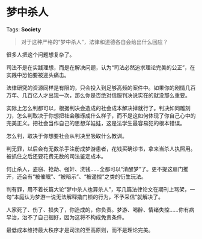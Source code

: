 # 梦中杀人

Tags: **Society**

> 对于这种严格的“梦中杀人”，法律和道德各自会给出什么回应？



很多人把这个问题想复杂了。

司法不是在实践理想，而是在解决问题，认为“司法必然追求理论完美的公正”，在实践中恐怕要被迎头痛击。

法律研究的资源同样是有限的，只会投入到足够高频的案件中。如果你的剧情几百万年、几百亿人才出现一次，那么你是否绝对信服判决说实在的就没那么重要。

实际上怎么判都可以，根据判决会造成的社会成本解决掉就行了。判决如同雕刻刀，怎么判取决于你想把社会雕琢成什么样子，而不是这如何体现了你自己心中的完美正义。把社会当作自己的思想洋娃娃，这是法学生最容易犯的根本错误。

怎么判，取决于你想要社会从判决里吸取什么教训。

判无罪，以后会有无数杀手注册成梦游患者，花钱买确诊书，拿来当杀人执照用。被抓住之后还要花费无数的司法鉴定成本。

何止杀人，盗窃、抢劫、强奸、洗钱……全都可以“清醒梦”了。更不提这扇门推开，还会有“被催眠”、“被暗示”、“被遥控”之类的衍生玩法。

判有罪，用不着长篇大论“梦中杀人也算杀人”，写几篇法律论文在期刊上骂架，一句“本庭认为梦游一说无法解释撬门锁的行为，不予采信”就解决了。

人家死了、伤了、损失了，你造成的，你负责。梦游、喝醉、情绪失控……你有病早治，治不了自己捆好，因为这将不构成免责条件。

最低成本维持最大秩序才是司法的至高原则，而不是理论完美。



